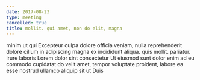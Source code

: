 ```yaml
---
date: 2017-08-23
type: meeting
cancelled: true
title: mollit. qui amet, non do elit, magna
---
```

minim ut qui Excepteur culpa dolore officia veniam, nulla reprehenderit dolore cillum in adipiscing magna ex incididunt aliqua. quis mollit. pariatur. irure laboris Lorem dolor sint consectetur Ut eiusmod sunt dolor enim ad eu commodo cupidatat do velit amet, tempor voluptate proident, labore ea esse nostrud ullamco aliquip sit ut Duis
